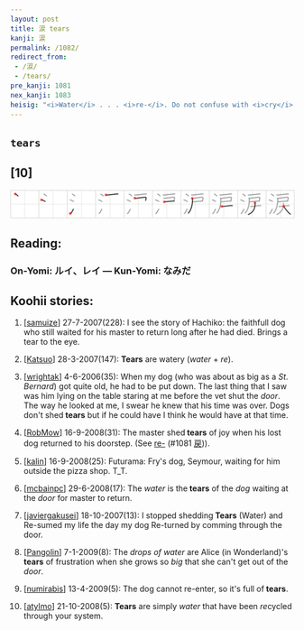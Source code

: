 ```yaml
---
layout: post
title: 涙 tears
kanji: 涙
permalink: /1082/
redirect_from:
 - /涙/
 - /tears/
pre_kanji: 1081
nex_kanji: 1083
heisig: "<i>Water</i> . . . <i>re-</i>. Do not confuse with <i>cry</i> (Frame 463)."
---
```


## `tears`

## [10]

<div class="stroke"><img src="../images/E6B699.png" /></div>

## Reading:

### On-Yomi: ルイ、レイ &mdash; Kun-Yomi: なみだ

## Koohii stories:

1) [<a href="http://kanji.koohii.com/profile/samuize">samuize</a>] 27-7-2007(228): I see the story of Hachiko: the faithfull dog who still waited for his master to return long after he had died. Brings a tear to the eye. 

2) [<a href="http://kanji.koohii.com/profile/Katsuo">Katsuo</a>] 28-3-2007(147): <strong>Tears</strong> are watery (<em>water</em> + <em>re</em>). 

3) [<a href="http://kanji.koohii.com/profile/wrightak">wrightak</a>] 4-6-2006(35): When my dog (who was about as big as a <em>St. Bernard</em>) got quite old, he had to be put down. The last thing that I saw was him lying on the table staring at me before the vet shut the <em>door</em>. The way he looked at me, I swear he knew that his time was over. Dogs don&#039;t shed<strong> tears</strong> but if he could have I think he would have at that time. 

4) [<a href="http://kanji.koohii.com/profile/RobMow">RobMow</a>] 16-9-2008(31): The master shed<strong> tears</strong> of joy when his lost dog returned to his doorstep. (See <a href="../1081">re-</a> <span class="index">(#1081 <a href="http://jisho.org/kanji/details/戻">戻</a>)</span>). 

5) [<a href="http://kanji.koohii.com/profile/kalin">kalin</a>] 16-9-2008(25): Futurama: Fry&#039;s dog, Seymour, waiting for him outside the pizza shop. T_T. 

6) [<a href="http://kanji.koohii.com/profile/mcbainpc">mcbainpc</a>] 29-6-2008(17): The <em>water</em> is the<strong> tears</strong> of the <em>dog</em> waiting at the <em>door</em> for master to return. 

7) [<a href="http://kanji.koohii.com/profile/javiergakusei">javiergakusei</a>] 18-10-2007(13): I stopped shedding<strong> Tears</strong> (Water) and Re-sumed my life the day my dog Re-turned by comming through the door. 

8) [<a href="http://kanji.koohii.com/profile/Pangolin">Pangolin</a>] 7-1-2009(8): The <em>drops of water</em> are Alice (in Wonderland)&#039;s<strong> tears</strong> of frustration when she grows so <em>big</em> that she can&#039;t get out of the <em>door</em>. 

9) [<a href="http://kanji.koohii.com/profile/numirabis">numirabis</a>] 13-4-2009(5): The dog cannot re-enter, so it&#039;s full of<strong> tears</strong>. 

10) [<a href="http://kanji.koohii.com/profile/atylmo">atylmo</a>] 21-10-2008(5): <strong>Tears</strong> are simply <em>water</em> that have been <em>re</em>cycled through your system. 
